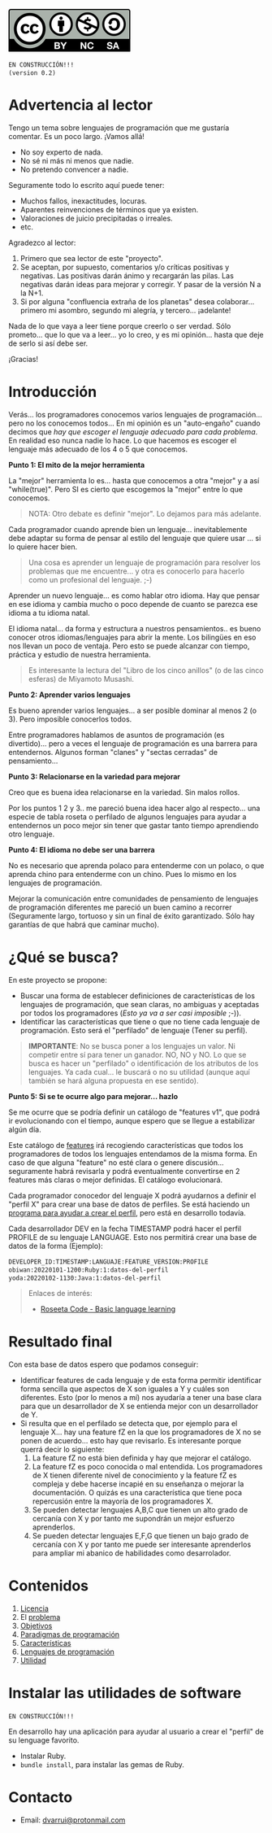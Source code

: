 
![CC_BY-NC-SA](images/by-nc-sa.svg)

```
EN CONSTRUCCIÓN!!!
(version 0.2)
```

# Advertencia al lector

Tengo un tema sobre lenguajes de programación que me gustaría comentar. Es un poco largo. ¡Vamos allá!

* No soy experto de nada.
* No sé ni más ni menos que nadie.
* No pretendo convencer a nadie.

Seguramente todo lo escrito aquí puede tener:
* Muchos fallos, inexactitudes, locuras.
* Aparentes reinvenciones de términos que ya existen.
* Valoraciones de juicio precipitadas o irreales.
* etc.

Agradezco al lector:
1. Primero que sea lector de este "proyecto".
2. Se aceptan, por supuesto, comentarios y/o críticas positivas y negativas. Las positivas darán ánimo y recargarán las pilas. Las negativas darán ideas para mejorar y corregir. Y pasar de la versión N a la N+1.
3. Si por alguna "confluencia extraña de los planetas" desea colaborar... primero mi asombro, segundo mi alegría, y tercero... ¡adelante!

Nada de lo que vaya a leer tiene porque creerlo o ser verdad. Sólo prometo... que lo que va a leer... yo lo creo, y es mi opinión...  hasta que deje de serlo si así debe ser.

¡Gracias!

# Introducción

Verás... los programadores conocemos varios lenguajes de programación... pero no los conocemos todos... En mi opinión es un "auto-engaño" cuando decimos que _hay que escoger el lenguaje adecuado para cada problema_. En realidad eso nunca nadie lo hace. Lo que hacemos es escoger el lenguaje más adecuado de los 4 o 5 que conocemos.  

**Punto 1: El mito de la mejor herramienta**

La "mejor" herramienta lo es... hasta que conocemos a otra "mejor" y a así "while(true)".
Pero SI es cierto que escogemos la "mejor" entre lo que conocemos.

> NOTA: Otro debate es definir "mejor". Lo dejamos para más adelante.

Cada programador cuando aprende bien un lenguaje... inevitablemente debe adaptar su forma de pensar al estilo del lenguaje que quiere usar ... si lo quiere hacer bien.

> Una cosa es aprender un lenguaje de programación para resolver los problemas que me encuentre... y otra es conocerlo para hacerlo como un profesional del lenguaje. ;-)

Aprender un nuevo lenguaje... es como hablar otro idioma. Hay que pensar en ese idioma y cambia mucho o poco depende de cuanto se parezca ese idioma a tu idioma natal.

El idioma natal... da forma y estructura a nuestros pensamientos..  es bueno conocer otros idiomas/lenguajes para abrir la mente. Los bilingües en eso nos llevan un poco de ventaja. Pero esto se puede alcanzar con tiempo, práctica y estudio de nuestra herramienta.

> Es interesante la lectura del "Libro de los cinco anillos" (o de las cinco esferas) de Miyamoto Musashi.

**Punto 2: Aprender varios lenguajes**

Es bueno aprender varios lenguajes... a ser posible dominar al menos 2 (o 3). Pero imposible conocerlos todos.

Entre programadores hablamos de asuntos de programación (es divertido)... pero a veces el lenguaje de programación es una barrera para entendernos. Algunos forman "clanes" y "sectas cerradas" de pensamiento...

**Punto 3: Relacionarse en la variedad para mejorar**

Creo que es buena idea relacionarse en la variedad.  Sin malos rollos.

Por los puntos 1  2 y 3..  me pareció buena idea hacer algo al respecto... una especie de tabla roseta o perfilado de algunos lenguajes para ayudar a entendernos un poco mejor sin tener que gastar tanto tiempo aprendiendo otro lenguaje.

**Punto 4: El idioma no debe ser una barrera**

No es necesario que aprenda polaco para entenderme con un polaco, o que aprenda chino para entenderme con un chino. Pues lo mismo en los lenguajes de programación.

Mejorar la comunicación entre comunidades de pensamiento de lenguajes de programación diferentes me pareció un buen camino a recorrer (Seguramente largo, tortuoso y sin un final de éxito garantizado. Sólo hay garantías de que habrá que caminar mucho).

# ¿Qué se busca?

En este proyecto se propone:
* Buscar una forma de establecer definiciones de características de los lenguajes de programación, que sean claras, no ambiguas y aceptadas por todos los programadores (_Esto ya va a ser casi imposible_ ;-)).
* Identificar las características que tiene o que no tiene cada lenguaje de programación. Esto será el "perfilado" de lenguaje (Tener su perfil).

> **IMPORTANTE**: No se busca poner a los lenguajes un valor. Ni competir entre sí para tener un ganador. NO, NO y NO. Lo que se busca es hacer un "perfilado" o identificación de los atributos de los lenguajes. Ya cada cual... le buscará o no su utilidad (aunque aquí también se hará alguna propuesta en ese sentido).

**Punto 5: Si se te ocurre algo para mejorar... hazlo**

Se me ocurre que se podría definir un catálogo de "features v1", que podrá ir evolucionando con el tiempo, aunque espero que se llegue a estabilizar algún día.

Este catálogo de [features](features) irá recogiendo características que todos los programadores de todos los lenguajes entendamos de la misma forma. En caso de que alguna "feature" no esté clara o genere discusión... seguramente habrá revisarla y podrá eventualmente convertirse en 2 features más claras o mejor definidas. El catálogo evolucionará.

Cada programador conocedor del lenguaje X podrá ayudarnos a definir el "perfil X" para crear una base de datos de perfiles. Se está haciendo un [programa para ayudar a crear el perfil](bin), pero está en desarrollo todavía.   

Cada desarrollador DEV en la fecha TIMESTAMP podrá hacer el perfil PROFILE de su lenguaje LANGUAGE. Esto nos permitirá crear una base de datos de la forma (Ejemplo):

```
DEVELOPER_ID:TIMESTAMP:LANGUAJE:FEATURE_VERSION:PROFILE
obiwan:20220101-1200:Ruby:1:datos-del-perfil
yoda:20220102-1130:Java:1:datos-del-perfil
```

> Enlaces de interés:
> * [Roseeta Code - Basic language learning](https://rosettacode.org/wiki/Category:Basic_language_learning)

# Resultado final

Con esta base de datos espero que podamos conseguir:
* Identificar features de cada lenguaje y de esta forma permitir identificar forma sencilla que aspectos de X son iguales a Y y cuáles son diferentes. Esto (por lo menos a mí) nos ayudaría a tener una base clara para que un desarrollador de X se entienda mejor con un desarrollador de Y.
* Si resulta que en el perfilado se detecta que, por ejemplo para el lenguaje X... hay una feature fZ en la que los programadores de X no se ponen de acuerdo... esto hay que revisarlo. Es interesante porque querrá decir lo siguiente:
    1. La feature fZ no está bien definida y hay que mejorar el catálogo.
    2. La feature fZ es poco conocida o mal entendida. Los programadores de X tienen diferente nivel de conocimiento y la feature fZ es compleja y debe hacerse incapié en su enseñanza o mejorar la documentación. O quizás es una característica que tiene poca repercusión entre la mayoría de los programadores X.
    3. Se pueden detectar lenguajes A,B,C que tienen un alto grado de cercanía con X y por tanto me supondrán un mejor esfuerzo aprenderlos.
    4. Se pueden detectar lenguajes E,F,G que tienen un bajo grado de cercanía con X y por tanto me puede ser interesante aprenderlos para ampliar mi abanico de habilidades como desarrolador.


# Contenidos

1. [Licencia](LICENSE.md)
1. El [problema](docs/problema.md)
1. [Objetivos](docs/objetivos.md)
1. [Paradigmas de programación](docs/paradigmas/README.md)
1. [Características](docs/features/README.md)
1. [Lenguajes de programación](docs/langs/README.md)
1. [Utilidad](docs/utilidad.md)

# Instalar las utilidades de software

`EN CONSTRUCCIÓN!!!`

En desarrollo hay una aplicación para ayudar al usuario a crear el "perfil" de su lenguage favorito.

* Instalar Ruby.
* `bundle install`, para instalar las gemas de Ruby.

# Contacto

* Email: dvarrui@protonmail.com
